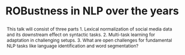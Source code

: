 ---
title: "ROBustness in NLP over the years"
abstract: This talk will consist of three parts 1. Lexical normalization of social media data and its downstream effect on syntactic tasks. 2. Multi-task learning for adaptation in challenging setups. 3. What are open challenges for fundamental NLP tasks like language identification and word segmentation?
speaker: Rob van der Goot<br/>
    Assistant Professor at the IT University of Copenhagen
bio: Rob van der Goot's main interest is in low-resource setups in natural language processing, which could be in a variety of dimensions, including language(-variety), domain, or task. He did his PhD on the use of normalization for syntactic parsing of social media data, one specific case of a challenging transfer setup. Afterwards, he focused on using multi-task learning in challenging settings. Most recently, Rob focuses on more low-level tasks (language identification, tokenization) in challenging settings (cross-lingual, cross-domain, for low-resource languages/scripts).
website: https://robvanderg.github.io/
time: January 24, 2024; 11:00–12:00
location: Akademiestr. 7, room 218A (meeting room)
roomfinder: https://mainlp.github.io/contact/
img: assets/img/rob.jpg
imgalt: Portrait of Rob van der Goot
imgside: left
anchor: 2024-01-24-rob-van-der-goot
---